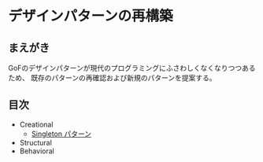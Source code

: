 デザインパターンの再構築
=============================

まえがき
--------

GoFのデザインパターンが現代のプログラミングにふさわしくなくなりつつあるため、
既存のパターンの再確認および新規のパターンを提案する。


目次
------

- Creational
    - [Singleton パターン](./singleton.md)
- Structural
- Behavioral
